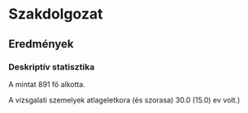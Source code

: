 # Szakdolgozat

## Eredmények


### Deskriptív statisztika

A mintat 891 fő alkotta.
 
A vizsgalati szemelyek atlageletkora (és szorasa) 30.0 (15.0) ev volt.) 
 
